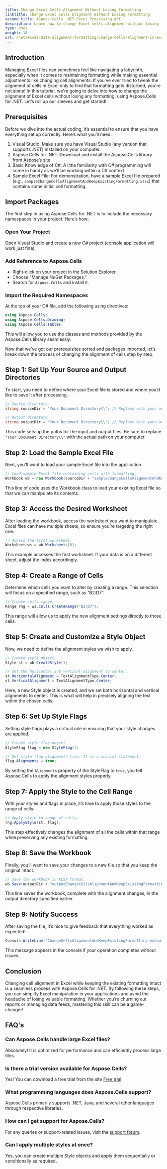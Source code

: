 ```yaml
---
title: Change Excel Cells Alignment Without Losing Formatting
linktitle: Change Excel Cells Alignment Without Losing Formatting
second_title: Aspose.Cells .NET Excel Processing API
description: Learn how to change Excel cells alignment without losing formatting using Aspose.Cells for .NET. Follow our comprehensive step-by-step guide for seamless control.
type: docs
weight: 10
url: /net/excel-data-alignment-formatting/change-cells-alignment-in-excel-without-losing-existing-formatting/
---
```

## Introduction

Managing Excel files can sometimes feel like navigating a labyrinth, especially when it comes to maintaining formatting while making essential adjustments like changing cell alignments. If you've ever tried to tweak the alignment of cells in Excel only to find that formatting gets disturbed, you're not alone! In this tutorial, we're going to delve into how to change the alignment of Excel cells without losing any formatting, using Aspose.Cells for .NET. Let’s roll up our sleeves and get started!

## Prerequisites

Before we dive into the actual coding, it’s essential to ensure that you have everything set up correctly. Here’s what you’ll need:

1. Visual Studio: Make sure you have Visual Studio (any version that supports .NET) installed on your computer.
2. Aspose.Cells for .NET: Download and install the Aspose.Cells library from [Aspose’s site](https://releases.aspose.com/cells/net/).
3. Basic Knowledge of C#: A little familiarity with C# programming will come in handy as we’ll be working within a C# context.
4. Sample Excel File: For demonstration, have a sample Excel file prepared (e.g., `sampleChangeCellsAlignmentAndKeepExistingFormatting.xlsx`) that contains some initial cell formatting.

## Import Packages

The first step in using Aspose.Cells for .NET is to include the necessary namespaces in your project. Here’s how:

### Open Your Project

Open Visual Studio and create a new C# project (console application will work just fine).

### Add Reference to Aspose.Cells

- Right-click on your project in the Solution Explorer.
- Choose "Manage NuGet Packages."
- Search for `Aspose.Cells` and install it.

### Import the Required Namespaces

At the top of your C# file, add the following using directives:

```csharp
using Aspose.Cells;
using Aspose.Cells.Drawing;
using Aspose.Cells.Tables;
```

This will allow you to use the classes and methods provided by the Aspose.Cells library seamlessly.

Now that we’ve got our prerequisites sorted and packages imported, let’s break down the process of changing the alignment of cells step by step.

## Step 1: Set Up Your Source and Output Directories

To start, you need to define where your Excel file is stored and where you’d like to save it after processing.

```csharp
// Source directory
string sourceDir = "Your Document Directory\\"; // Replace with your actual directory

// Output directory
string outputDir = "Your Document Directory\\"; // Replace with your actual directory
```

This code sets up the paths for the input and output files. Be sure to replace `"Your Document Directory\\"` with the actual path on your computer.

## Step 2: Load the Sample Excel File

Next, you'll want to load your sample Excel file into the application.

```csharp
// Load sample Excel file containing cells with formatting.
Workbook wb = new Workbook(sourceDir + "sampleChangeCellsAlignmentAndKeepExistingFormatting.xlsx");
```

This line of code uses the Workbook class to load your existing Excel file so that we can manipulate its contents.

## Step 3: Access the Desired Worksheet

After loading the workbook, access the worksheet you want to manipulate. Excel files can have multiple sheets, so ensure you’re targeting the right one.

```csharp
// Access the first worksheet.
Worksheet ws = wb.Worksheets[0];
```

This example accesses the first worksheet. If your data is on a different sheet, adjust the index accordingly.

## Step 4: Create a Range of Cells

Determine which cells you want to alter by creating a range. This selection will focus on a specified range, such as “B2:D7”.

```csharp
// Create cells range.
Range rng = ws.Cells.CreateRange("B2:D7");
```

This range will allow us to apply the new alignment settings directly to those cells.

## Step 5: Create and Customize a Style Object

Now, we need to define the alignment styles we wish to apply.

```csharp
// Create style object.
Style st = wb.CreateStyle();

// Set the horizontal and vertical alignment to center.
st.HorizontalAlignment = TextAlignmentType.Center;
st.VerticalAlignment = TextAlignmentType.Center;
```

Here, a new Style object is created, and we set both horizontal and vertical alignments to center. This is what will help in precisely aligning the text within the chosen cells.

## Step 6: Set Up Style Flags

Setting style flags plays a critical role in ensuring that your style changes are applied. 

```csharp
// Create style flag object.
StyleFlag flag = new StyleFlag();

// Set style flag alignments true. It is a crucial statement.
flag.Alignments = true;
```

By setting the `Alignments` property of the StyleFlag to `true`, you tell Aspose.Cells to apply the alignment styles properly.

## Step 7: Apply the Style to the Cell Range

With your styles and flags in place, it’s time to apply those styles to the range of cells:

```csharp
// Apply style to range of cells.
rng.ApplyStyle(st, flag);
```

This step effectively changes the alignment of all the cells within that range while preserving any existing formatting.

## Step 8: Save the Workbook

Finally, you’ll want to save your changes to a new file so that you keep the original intact.

```csharp
// Save the workbook in XLSX format.
wb.Save(outputDir + "outputChangeCellsAlignmentAndKeepExistingFormatting.xlsx", SaveFormat.Xlsx);
```

This line saves the workbook, complete with the alignment changes, in the output directory specified earlier.

## Step 9: Notify Success

After saving the file, it’s nice to give feedback that everything worked as expected!

```csharp
Console.WriteLine("ChangeCellsAlignmentAndKeepExistingFormatting executed successfully.");
```

This message appears in the console if your operation completes without issues.

## Conclusion

Changing cell alignment in Excel while keeping the existing formatting intact is a seamless process with Aspose.Cells for .NET. By following these steps, you can simplify Excel manipulation in your applications and avoid the headache of losing valuable formatting. Whether you’re churning out reports or managing data feeds, mastering this skill can be a game-changer!

## FAQ's

### Can Aspose.Cells handle large Excel files?
Absolutely! It is optimized for performance and can efficiently process large files.

### Is there a trial version available for Aspose.Cells?
Yes! You can download a free trial from the site [Free trial](https://releases.aspose.com/).

### What programming languages does Aspose.Cells support?
Aspose.Cells primarily supports .NET, Java, and several other languages through respective libraries.

### How can I get support for Aspose.Cells?
For any queries or support-related issues, visit the [support forum](https://forum.aspose.com/c/cells/9).

### Can I apply multiple styles at once?
Yes, you can create multiple Style objects and apply them sequentially or conditionally as required.
